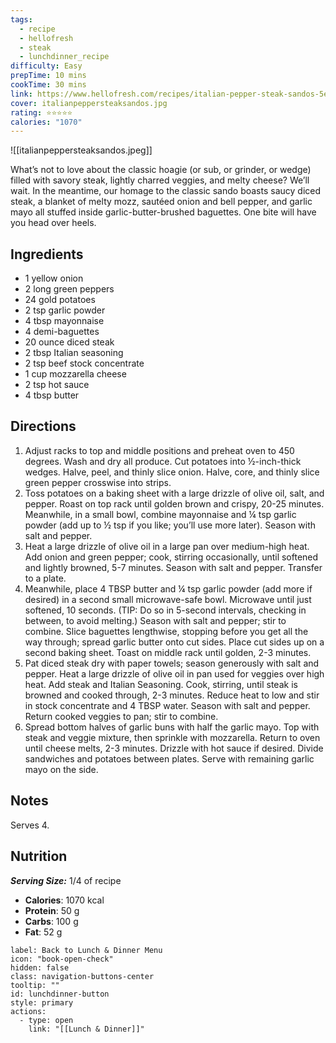 ```yaml
---
tags:
  - recipe
  - hellofresh
  - steak
  - lunchdinner_recipe
difficulty: Easy
prepTime: 10 mins
cookTime: 30 mins
link: https://www.hellofresh.com/recipes/italian-pepper-steak-sandos-5ecd5259178b1524fe37d423
cover: italianpeppersteaksandos.jpg
rating: ⭐️⭐️⭐️⭐️⭐️
calories: "1070"
---
```


![[italianpeppersteaksandos.jpeg]]

What’s not to love about the classic hoagie (or sub, or grinder, or wedge) filled with savory steak, lightly charred veggies, and melty cheese? We’ll wait. In the meantime, our homage to the classic sando boasts saucy diced steak, a blanket of melty mozz, sautéed onion and bell pepper, and garlic mayo all stuffed inside garlic-butter-brushed baguettes. One bite will have you head over heels.

## Ingredients
- 1 yellow onion
- 2 long green peppers
- 24 gold potatoes
- 2 tsp garlic powder
- 4 tbsp mayonnaise
- 4 demi-baguettes
- 20 ounce diced steak
- 2 tbsp Italian seasoning
- 2 tsp beef stock concentrate
- 1 cup mozzarella cheese
- 2 tsp hot sauce
- 4 tbsp butter


## Directions
1. Adjust racks to top and middle positions and preheat oven to 450 degrees. Wash and dry all produce. Cut potatoes into ½-inch-thick wedges. Halve, peel, and thinly slice onion. Halve, core, and thinly slice green pepper crosswise into strips.
2. Toss potatoes on a baking sheet with a large drizzle of olive oil, salt, and pepper. Roast on top rack until golden brown and crispy, 20-25 minutes. Meanwhile, in a small bowl, combine mayonnaise and ¼ tsp garlic powder (add up to ½ tsp if you like; you’ll use more later). Season with salt and pepper.
3. Heat a large drizzle of olive oil in a large pan over medium-high heat. Add onion and green pepper; cook, stirring occasionally, until softened and lightly browned, 5-7 minutes. Season with salt and pepper. Transfer to a plate.
4. Meanwhile, place 4 TBSP butter and ¼ tsp garlic powder (add more if desired) in a second small microwave-safe bowl. Microwave until just softened, 10 seconds. (TIP: Do so in 5-second intervals, checking in between, to avoid melting.) Season with salt and pepper; stir to combine. Slice baguettes lengthwise, stopping before you get all the way through; spread garlic butter onto cut sides. Place cut sides up on a second baking sheet. Toast on middle rack until golden, 2-3 minutes.
5. Pat diced steak dry with paper towels; season generously with salt and pepper. Heat a large drizzle of olive oil in pan used for veggies over high heat. Add steak and Italian Seasoning. Cook, stirring, until steak is browned and cooked through, 2-3 minutes. Reduce heat to low and stir in stock concentrate and 4 TBSP water. Season with salt and pepper. Return cooked veggies to pan; stir to combine.
6. Spread bottom halves of garlic buns with half the garlic mayo. Top with steak and veggie mixture, then sprinkle with mozzarella. Return to oven until cheese melts, 2-3 minutes. Drizzle with hot sauce if desired. Divide sandwiches and potatoes between plates. Serve with remaining garlic mayo on the side.

## Notes
Serves 4.

## Nutrition
***Serving Size:*** 1/4 of recipe
- **Calories**: 1070 kcal
- **Protein**: 50 g
- **Carbs**: 100 g
- **Fat**: 52 g


```meta-bind-button
label: Back to Lunch & Dinner Menu
icon: "book-open-check"
hidden: false
class: navigation-buttons-center
tooltip: ""
id: lunchdinner-button
style: primary
actions:
  - type: open
    link: "[[Lunch & Dinner]]"

```
 

